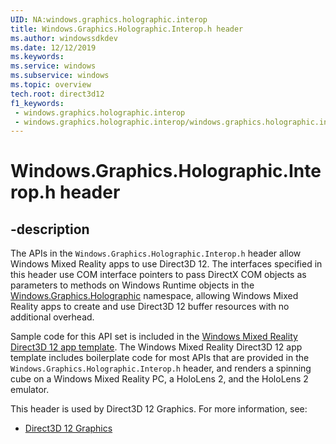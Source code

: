 ```yaml
---
UID: NA:windows.graphics.holographic.interop
title: Windows.Graphics.Holographic.Interop.h header
ms.author: windowssdkdev
ms.date: 12/12/2019
ms.keywords: 
ms.service: windows
ms.subservice: windows
ms.topic: overview
tech.root: direct3d12
f1_keywords:
 - windows.graphics.holographic.interop
 - windows.graphics.holographic.interop/windows.graphics.holographic.interop
---
```


# Windows.Graphics.Holographic.Interop.h header


## -description

The APIs in the `Windows.Graphics.Holographic.Interop.h` header allow Windows Mixed Reality apps to use Direct3D 12. The interfaces specified in this header use COM interface pointers to pass DirectX COM objects as parameters to methods on Windows Runtime objects in the [Windows.Graphics.Holographic](/uwp/api/windows.graphics.holographic) namespace, allowing Windows Mixed Reality apps to create and use Direct3D 12 buffer resources with no additional overhead.

Sample code for this API set is included in the [Windows Mixed Reality Direct3D 12 app template](https://marketplace.visualstudio.com/items?itemName=WindowsMixedRealityteam.WindowsMixedRealityAppTemplatesVSIX). The Windows Mixed Reality Direct3D 12 app template includes boilerplate code for most APIs that are provided in the `Windows.Graphics.Holographic.Interop.h` header, and renders a spinning cube on a Windows Mixed Reality PC, a HoloLens 2, and the HoloLens 2 emulator.

This header is used by Direct3D 12 Graphics. For more information, see:

- [Direct3D 12 Graphics](../_direct3d12/index.md)

